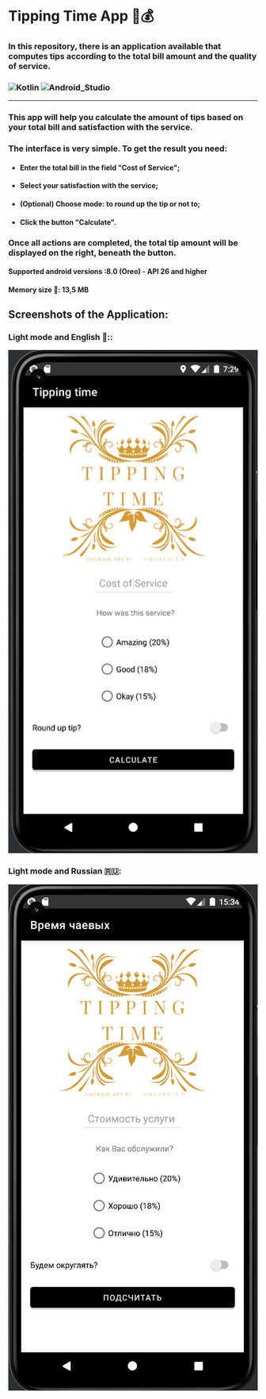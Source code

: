 # **Tipping Time App** :iphone::moneybag:
### In this repository, there is an application available that computes tips according to the total bill amount and the quality of service.
### ![Kotlin](https://img.shields.io/badge/Kotlin-blueviolet?style=for-the-badge&logo=Kotlin&logoColor=blue) ![Android_Studio](https://img.shields.io/badge/Android_Studio-black?style=for-the-badge&logo=AndroidStudio&logoColor=green) 
___
### This app will help you calculate the amount of tips based on your total bill and satisfaction with the service.
### The interface is very simple. To get the result you need:
 - #### Enter the total bill in the field "Cost of Service";
 - #### Select your satisfaction with the service;
 - #### (Optional) Choose mode: to round up the tip or not to;
 - #### Click the button "Calculate".
### Once all actions are completed, the total tip amount will be displayed on the right, beneath the button.

#### Supported android versions :8.0 (Oreo) - API 26 and higher
#### Memory size :minidisc:: 13,5 MB

## Screenshots of the Application:

### Light mode and English 🏴󠁧󠁢󠁥󠁮󠁧󠁿::

<img src="TippingTime.png"/>

### Light mode and Russian :ru::
<img src="russian.png"/>

